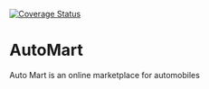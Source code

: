 [![Coverage Status](https://coveralls.io/repos/github/mohamedeljak/AutoMart/badge.svg?branch=develop-2)](https://coveralls.io/github/mohamedeljak/AutoMart?branch=develop-2)

# AutoMart
Auto Mart is an online marketplace for automobiles

